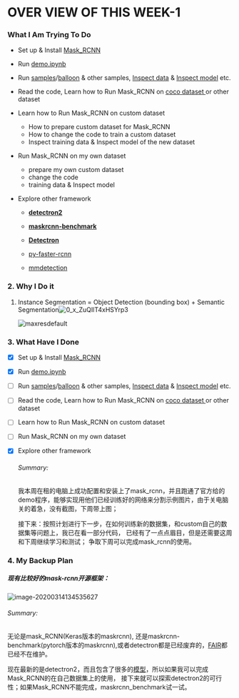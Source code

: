 # OVER VIEW OF THIS WEEK-1

### What I Am Trying To Do 

* Set up & Install [Mask_RCNN](https://github.com/matterport/Mask_RCNN)
* Run [demo.ipynb](https://github.com/matterport/Mask_RCNN/blob/master/samples/demo.ipynb) 
* Run [samples](https://github.com/matterport/Mask_RCNN/tree/master/samples)/[balloon](https://github.com/matterport/Mask_RCNN/tree/master/samples/balloon) & other samples, [Inspect data](https://github.com/matterport/Mask_RCNN/blob/master/samples/balloon/inspect_balloon_data.ipynb) & [Inspect model](https://github.com/matterport/Mask_RCNN/blob/master/samples/balloon/inspect_balloon_model.ipynb) etc.
* Read the code, Learn how to Run Mask_RCNN on [coco dataset ](http://cocodataset.org/#download) or other dataset
* Learn how to Run Mask_RCNN on custom dataset
  * How to prepare custom dataset for Mask_RCNN
  * How to change the code to train a custom dataset
  * Inspect training data & Inspect model of the new dataset

* Run Mask_RCNN on my own dataset
  * prepare my own custom dataset
  * change the code
  * training data & Inspect model

* Explore other framework

  * **[detectron2](https://github.com/facebookresearch/detectron2)**

  * **[maskrcnn-benchmark](https://github.com/facebookresearch/maskrcnn-benchmark)**

  * **[Detectron](https://github.com/facebookresearch/Detectron)**

  * [py-faster-rcnn](https://github.com/rbgirshick/py-faster-rcnn)

  * [mmdetection](https://github.com/open-mmlab/mmdetection)

    

### 2. Why I Do it 

1. Instance Segmentation = Object Detection (bounding box) + Semantic Segmentation![0_x_ZuQIlT4xHSYrp3](C:\Users\wangdandan\Downloads\0_x_ZuQIlT4xHSYrp3.png)

   ![maxresdefault](C:\Users\wangdandan\Downloads\maxresdefault.jpg)

### 3. What Have I Done

- [x] Set up & Install [Mask_RCNN](https://github.com/matterport/Mask_RCNN)

- [x] Run [demo.ipynb](https://github.com/matterport/Mask_RCNN/blob/master/samples/demo.ipynb) 

- [ ] Run [samples](https://github.com/matterport/Mask_RCNN/tree/master/samples)/[balloon](https://github.com/matterport/Mask_RCNN/tree/master/samples/balloon) & other samples, [Inspect data](https://github.com/matterport/Mask_RCNN/blob/master/samples/balloon/inspect_balloon_data.ipynb) & [Inspect model](https://github.com/matterport/Mask_RCNN/blob/master/samples/balloon/inspect_balloon_model.ipynb) etc.

- [ ] Read the code, Learn how to Run Mask_RCNN on [coco dataset ](http://cocodataset.org/#download) or other dataset

- [ ] Learn how to Run Mask_RCNN on custom dataset

- [ ] Run Mask_RCNN on my own dataset

- [x] Explore other framework

  ###### Summary:

  我本周在租的电脑上成功配置和安装上了mask_rcnn，并且跑通了官方给的demo程序，能够实现用他们已经训练好的网络来分割示例图片，由于关电脑关的着急，没有截图，下周带上图；

  接下来：按照计划进行下一步，在如何训练新的数据集，和custom自己的数据集等问题上，我已在看一部分代码， 已经有了一点点眉目，但是还需要这周和下周继续学习和测试； 争取下周可以完成mask_rcnn的使用。

### 4. My Backup Plan

##### 现有比较好的mask-rcnn开源框架：

![image-20200314134535627](C:\Users\wangdandan\AppData\Roaming\Typora\typora-user-images\image-20200314134535627.png)

###### Summary:

无论是mask_RCNN(Keras版本的maskrcnn), 还是maskrcnn-benchmark(pytorch版本的maskrcnn),或者detectron都是已经废弃的，[FAIR](https://github.com/facebookresearch)都已经不在维护。

现在最新的是detectron2，而且包含了很多的[模型](https://github.com/facebookresearch/detectron2/blob/master/MODEL_ZOO.md)，所以如果我可以完成Mask_RCNN的在自己数据集上的使用， 接下来就可以探索detectron2的可行性；如果Mask_RCNN不能完成，maskrcnn_benchmark试一试。

